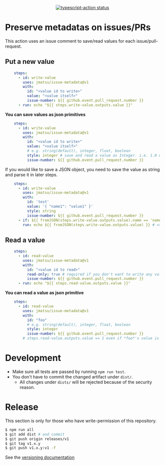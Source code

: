 <p align="center">
  <a href="https://github.com/jmatsu/issue-metadata/actions"><img alt="typescript-action status" src="https://github.com/jmatsu/issue-metadata/workflows/build-test/badge.svg"></a>
</p>

# Preserve metadatas on issues/PRs

This action uses an issue comment to save/read values for each issue/pull-request.

## Put a new value

```yaml
    steps:
      - id: write-value
        uses: jmatsu/issue-metadata@v1
        with:
          id: "<value id to write>"
          value: "<value itself>"
          issue-number: ${{ github.event.pull_request.number }}
      - run: echo "${{ steps.write-value.outputs.value }}"
```

**You can save values as json primitives**

```yaml
    steps:
      - id: write-value
        uses: jmatsu/issue-metadata@v1
        with:
          id: "<value id to write>"
          value: "<value itself>"
          # e.g. string(default), integer, float, boolean
          style: integer # save and read a value as Integer. i.e. 1.0 will be saved as 1.
          issue-number: ${{ github.event.pull_request.number }}
```

If you would like to save a JSON object, you need to save the value as string and parse it in later steps.

```yaml
    steps:
      - id: write-value
        uses: jmatsu/issue-metadata@v1
        with:
          id: 'test'
          value: '{ "name1": "value1" }'
          style: string
          issue-number: ${{ github.event.pull_request.number }}
      - if: ${{ fromJSON(steps.write-value.outputs.value).name == 'name1' }}
        run: echo ${{ fromJSON(steps.write-value.outputs.value) }} # => { "name1": "value1" }
```


## Read a value

```yaml
    steps:
      - id: read-value
        uses: jmatsu/issue-metadata@v1
        with:
          id: "<value id to read>"
          read-only: true # required if you don't want to write any value
          issue-number: ${{ github.event.pull_request.number }}
      - run: echo "${{ steps.read-value.outputs.value }}"
```

**You can read a value as json primitive**

```yaml
    steps:
      - id: read-value
        uses: jmatsu/issue-metadata@v1
        with:
          id: "foo"
          # e.g. string(default), integer, float, boolean
          style: integer
          issue-number: ${{ github.event.pull_request.number }}
        # steps.read-value.outputs.value == 1 even if *foo*'s value is 1.1
```

# Development

- Make sure all tests are passed by running `npm run test`.
- You don't have to commit the changed artifact under `dist/`.
  - All changes under `dists/` will be rejected because of the security reason.

# Release

This section is only for those who have write-permission of this repository.

```bash
$ npm run all
$ git add dist # and commit
$ git push origin releases/v1
$ git tag v1.x.y
$ git push v1.x.y:v1 -f
```

See the [versioning documentation](https://github.com/actions/toolkit/blob/master/docs/action-versioning.md)
